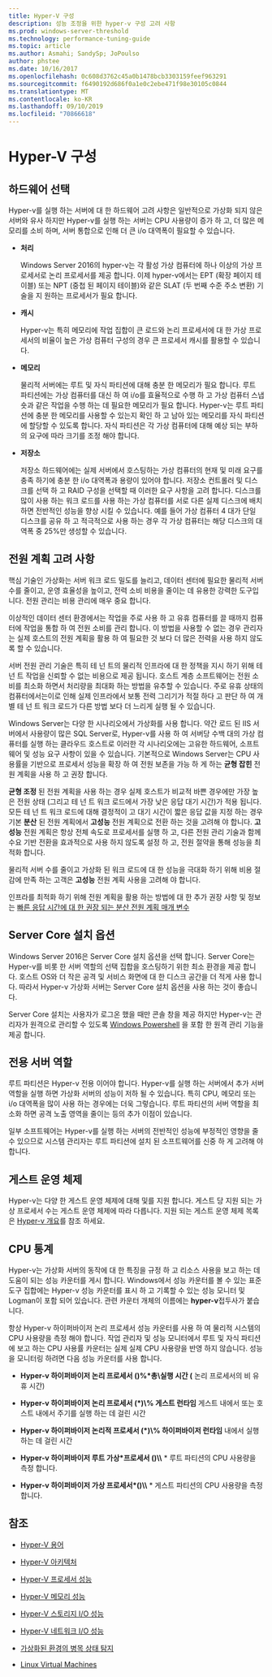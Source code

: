 ```yaml
---
title: Hyper-V 구성
description: 성능 조정을 위한 hyper-v 구성 고려 사항
ms.prod: windows-server-threshold
ms.technology: performance-tuning-guide
ms.topic: article
ms.author: Asmahi; SandySp; JoPoulso
author: phstee
ms.date: 10/16/2017
ms.openlocfilehash: 0c608d3762c45a0b1478bcb3303159feef963291
ms.sourcegitcommit: f6490192d686f0a1e0c2ebe471f98e30105c0844
ms.translationtype: MT
ms.contentlocale: ko-KR
ms.lasthandoff: 09/10/2019
ms.locfileid: "70866618"
---
```

# <a name="hyper-v-configuration"></a>Hyper-V 구성

## <a name="hardware-selection"></a>하드웨어 선택

Hyper-v를 실행 하는 서버에 대 한 하드웨어 고려 사항은 일반적으로 가상화 되지 않은 서버와 유사 하지만 Hyper-v를 실행 하는 서버는 CPU 사용량이 증가 하 고, 더 많은 메모리를 소비 하며, 서버 통합으로 인해 더 큰 i/o 대역폭이 필요할 수 있습니다.

-   **처리**

    Windows Server 2016의 hyper-v는 각 활성 가상 컴퓨터에 하나 이상의 가상 프로세서로 논리 프로세서를 제공 합니다. 이제 hyper-v에서는 EPT (확장 페이지 테이블) 또는 NPT (중첩 된 페이지 테이블)와 같은 SLAT (두 번째 수준 주소 변환) 기술을 지 원하는 프로세서가 필요 합니다.

-   **캐시**

    Hyper-v는 특히 메모리에 작업 집합이 큰 로드와 논리 프로세서에 대 한 가상 프로세서의 비율이 높은 가상 컴퓨터 구성의 경우 큰 프로세서 캐시를 활용할 수 있습니다.

-   **메모리**

    물리적 서버에는 루트 및 자식 파티션에 대해 충분 한 메모리가 필요 합니다. 루트 파티션에는 가상 컴퓨터를 대신 하 여 i/o를 효율적으로 수행 하 고 가상 컴퓨터 스냅숏과 같은 작업을 수행 하는 데 필요한 메모리가 필요 합니다. Hyper-v는 루트 파티션에 충분 한 메모리를 사용할 수 있는지 확인 하 고 남아 있는 메모리를 자식 파티션에 할당할 수 있도록 합니다. 자식 파티션은 각 가상 컴퓨터에 대해 예상 되는 부하의 요구에 따라 크기를 조정 해야 합니다.

-   **저장소**

    저장소 하드웨어에는 실제 서버에서 호스팅하는 가상 컴퓨터의 현재 및 미래 요구를 충족 하기에 충분 한 i/o 대역폭과 용량이 있어야 합니다. 저장소 컨트롤러 및 디스크를 선택 하 고 RAID 구성을 선택할 때 이러한 요구 사항을 고려 합니다. 디스크를 많이 사용 하는 워크 로드를 사용 하는 가상 컴퓨터를 서로 다른 실제 디스크에 배치 하면 전반적인 성능을 향상 시킬 수 있습니다. 예를 들어 가상 컴퓨터 4 대가 단일 디스크를 공유 하 고 적극적으로 사용 하는 경우 각 가상 컴퓨터는 해당 디스크의 대역폭 중 25%만 생성할 수 있습니다.

## <a name="power-plan-considerations"></a>전원 계획 고려 사항

핵심 기술인 가상화는 서버 워크 로드 밀도를 늘리고, 데이터 센터에 필요한 물리적 서버 수를 줄이고, 운영 효율성을 높이고, 전력 소비 비용을 줄이는 데 유용한 강력한 도구입니다. 전원 관리는 비용 관리에 매우 중요 합니다. 

이상적인 데이터 센터 환경에서는 작업을 주로 사용 하 고 유휴 컴퓨터를 끌 때까지 컴퓨터에 작업을 통합 하 여 전원 소비를 관리 합니다. 이 방법을 사용할 수 없는 경우 관리자는 실제 호스트의 전원 계획을 활용 하 여 필요한 것 보다 더 많은 전력을 사용 하지 않도록 할 수 있습니다. 

서버 전원 관리 기술은 특히 테 넌 트의 물리적 인프라에 대 한 정책을 지시 하기 위해 테 넌 트 작업을 신뢰할 수 없는 비용으로 제공 됩니다. 호스트 계층 소프트웨어는 전원 소비를 최소화 하면서 처리량을 최대화 하는 방법을 유추할 수 있습니다. 주로 유휴 상태의 컴퓨터에서는이로 인해 실제 인프라에서 보통 전력 그리기가 적절 하다 고 판단 하 여 개별 테 넌 트 워크 로드가 다른 방법 보다 더 느리게 실행 될 수 있습니다.

Windows Server는 다양 한 시나리오에서 가상화를 사용 합니다. 약간 로드 된 IIS 서버에서 사용량이 많은 SQL Server로, Hyper-v를 사용 하 여 서버당 수백 대의 가상 컴퓨터를 실행 하는 클라우드 호스트로 이러한 각 시나리오에는 고유한 하드웨어, 소프트웨어 및 성능 요구 사항이 있을 수 있습니다. 기본적으로 Windows Server는 CPU 사용률을 기반으로 프로세서 성능을 확장 하 여 전원 보존을 가능 하 게 하는 **균형 잡힌** 전원 계획을 사용 하 고 권장 합니다.

**균형 조정** 된 전원 계획을 사용 하는 경우 실제 호스트가 비교적 바쁜 경우에만 가장 높은 전원 상태 (그리고 테 넌 트 워크 로드에서 가장 낮은 응답 대기 시간)가 적용 됩니다. 모든 테 넌 트 워크 로드에 대해 결정적이 고 대기 시간이 짧은 응답 값을 지정 하는 경우 기본 **분산** 된 전원 계획에서 **고성능** 전원 계획으로 전환 하는 것을 고려해 야 합니다. **고성능** 전원 계획은 항상 전체 속도로 프로세서를 실행 하 고, 다른 전원 관리 기술과 함께 수요 기반 전환을 효과적으로 사용 하지 않도록 설정 하 고, 전원 절약을 통해 성능을 최적화 합니다.

물리적 서버 수를 줄이고 가상화 된 워크 로드에 대 한 성능을 극대화 하기 위해 비용 절감에 만족 하는 고객은 **고성능** 전원 계획 사용을 고려해 야 합니다.

인프라를 최적화 하기 위해 전원 계획을 활용 하는 방법에 대 한 추가 권장 사항 및 정보는 [빠른 응답 시간에 대 한 권장 되는 분산 전원 계획 매개 변수](../../hardware/power/recommended-balanced-plan-parameters.md)



## <a name="server-core-installation-option"></a>Server Core 설치 옵션

Windows Server 2016은 Server Core 설치 옵션을 선택 합니다. Server Core는 Hyper-v를 비롯 한 서버 역할의 선택 집합을 호스팅하기 위한 최소 환경을 제공 합니다. 호스트 OS와 더 작은 공격 및 서비스 화면에 대 한 디스크 공간을 더 적게 사용 합니다. 따라서 Hyper-v 가상화 서버는 Server Core 설치 옵션을 사용 하는 것이 좋습니다.

Server Core 설치는 사용자가 로그온 했을 때만 콘솔 창을 제공 하지만 Hyper-v는 관리자가 원격으로 관리할 수 있도록 [Windows Powershell](https://technet.microsoft.com/library/hh848559.aspx) 을 포함 한 원격 관리 기능을 제공 합니다.

## <a name="dedicated-server-role"></a>전용 서버 역할

루트 파티션은 Hyper-v 전용 이어야 합니다. Hyper-v를 실행 하는 서버에서 추가 서버 역할을 실행 하면 가상화 서버의 성능이 저하 될 수 있습니다. 특히 CPU, 메모리 또는 i/o 대역폭을 많이 사용 하는 경우에는 더욱 그렇습니다. 루트 파티션의 서버 역할을 최소화 하면 공격 노출 영역을 줄이는 등의 추가 이점이 있습니다.

일부 소프트웨어는 Hyper-v를 실행 하는 서버의 전반적인 성능에 부정적인 영향을 줄 수 있으므로 시스템 관리자는 루트 파티션에 설치 된 소프트웨어를 신중 하 게 고려해 야 합니다.

## <a name="guest-operating-systems"></a>게스트 운영 체제

Hyper-v는 다양 한 게스트 운영 체제에 대해 및를 지원 합니다. 게스트 당 지원 되는 가상 프로세서 수는 게스트 운영 체제에 따라 다릅니다. 지원 되는 게스트 운영 체제 목록은 [Hyper-v 개요](https://technet.microsoft.com/library/hh831531.aspx)를 참조 하세요.

## <a name="cpu-statistics"></a>CPU 통계

Hyper-v는 가상화 서버의 동작에 대 한 특징을 규정 하 고 리소스 사용을 보고 하는 데 도움이 되는 성능 카운터를 게시 합니다. Windows에서 성능 카운터를 볼 수 있는 표준 도구 집합에는 Hyper-v 성능 카운터를 표시 하 고 기록할 수 있는 성능 모니터 및 Logman이 포함 되어 있습니다. 관련 카운터 개체의 이름에는 **hyper-v**접두사가 붙습니다.

항상 Hyper-v 하이퍼바이저 논리 프로세서 성능 카운터를 사용 하 여 물리적 시스템의 CPU 사용량을 측정 해야 합니다. 작업 관리자 및 성능 모니터에서 루트 및 자식 파티션에 보고 하는 CPU 사용률 카운터는 실제 실제 CPU 사용량을 반영 하지 않습니다. 성능을 모니터링 하려면 다음 성능 카운터를 사용 합니다.

- **Hyper-v 하이퍼바이저 논리 프로세서 ()%\*총\\실행 시간 (** 논리 프로세서의 비 유휴 시간)

- **Hyper-v 하이퍼바이저 논리 프로세서 (\*)\\% 게스트 런타임** 게스트 내에서 또는 호스트 내에서 주기를 실행 하는 데 걸린 시간

- **Hyper-v 하이퍼바이저 논리적 프로세서 (\*)\\% 하이퍼바이저 런타임** 내에서 실행 하는 데 걸린 시간

- **Hyper-v 하이퍼바이저 루트 가상\*프로세서 ()\\\\** * 루트 파티션의 CPU 사용량을 측정 합니다.

- **Hyper-v 하이퍼바이저 가상 프로세서\*()\\\\** * 게스트 파티션의 CPU 사용량을 측정 합니다.


## <a name="see-also"></a>참조

-   [Hyper-V 용어](terminology.md)

-   [Hyper-V 아키텍처](architecture.md)

-   [Hyper-V 프로세서 성능](processor-performance.md)

-   [Hyper-V 메모리 성능](memory-performance.md)

-   [Hyper-V 스토리지 I/O 성능](storage-io-performance.md)

-   [Hyper-V 네트워크 I/O 성능](network-io-performance.md)

-   [가상화된 환경의 병목 상태 탐지](detecting-virtualized-environment-bottlenecks.md)

-   [Linux Virtual Machines](linux-virtual-machine-considerations.md)
